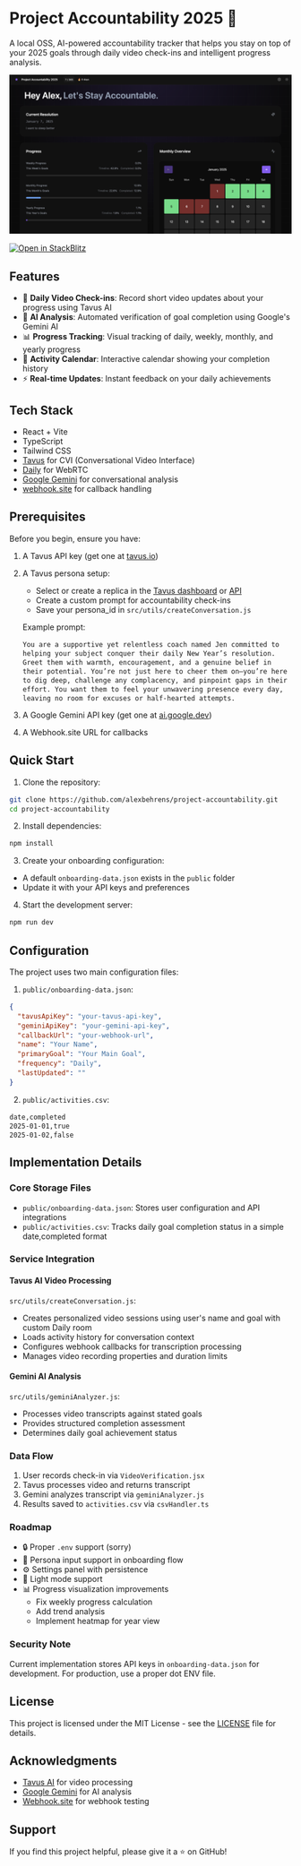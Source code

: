 # Project Accountability 2025 🎯

A local OSS, AI-powered accountability tracker that helps you stay on top of your 2025 goals through daily video check-ins and intelligent progress analysis.

![Project Screenshot](/public/screenshot.png)

[![Open in StackBlitz](https://developer.stackblitz.com/img/open_in_stackblitz.svg)](https://stackblitz.com/github/alexbehrens/project-accountability)

## Features

- 🎥 **Daily Video Check-ins**: Record short video updates about your progress using Tavus AI
- 🤖 **AI Analysis**: Automated verification of goal completion using Google's Gemini AI
- 📊 **Progress Tracking**: Visual tracking of daily, weekly, monthly, and yearly progress
- 📅 **Activity Calendar**: Interactive calendar showing your completion history
- ⚡ **Real-time Updates**: Instant feedback on your daily achievements

## Tech Stack

- React + Vite
- TypeScript
- Tailwind CSS
- [Tavus](https://tavus.io) for CVI (Conversational Video Interface)
- [Daily](https://daily.co) for WebRTC
- [Google Gemini](https://ai.google.dev) for conversational analysis
- [webhook.site](https://webhook.site) for callback handling

## Prerequisites

Before you begin, ensure you have:

1. A Tavus API key (get one at [tavus.io](https://tavus.io))
2. A Tavus persona setup:
   - Select or create a replica in the [Tavus dashboard](https://platform.tavus.io/personas) or [API](https://docs.tavus.io/api-reference/personas/create-persona)
   - Create a custom prompt for accountability check-ins
   - Save your persona_id in `src/utils/createConversation.js`
   
   Example prompt:
   ```
   You are a supportive yet relentless coach named Jen committed to helping your subject conquer their daily New Year’s resolution. Greet them with warmth, encouragement, and a genuine belief in their potential. You’re not just here to cheer them on—you’re here to dig deep, challenge any complacency, and pinpoint gaps in their effort. You want them to feel your unwavering presence every day, leaving no room for excuses or half-hearted attempts.
   ```
3. A Google Gemini API key (get one at [ai.google.dev](https://ai.google.dev))
4. A Webhook.site URL for callbacks




## Quick Start

1. Clone the repository:
```bash
git clone https://github.com/alexbehrens/project-accountability.git
cd project-accountability
```

2. Install dependencies:
```bash
npm install
```

3. Create your onboarding configuration:
- A default `onboarding-data.json` exists in the `public` folder
- Update it with your API keys and preferences

4. Start the development server:
```bash
npm run dev
```

## Configuration

The project uses two main configuration files:

1. `public/onboarding-data.json`:
```json
{
  "tavusApiKey": "your-tavus-api-key",
  "geminiApiKey": "your-gemini-api-key",
  "callbackUrl": "your-webhook-url",
  "name": "Your Name",
  "primaryGoal": "Your Main Goal",
  "frequency": "Daily",
  "lastUpdated": ""
}
```

2. `public/activities.csv`:
```csv
date,completed
2025-01-01,true
2025-01-02,false
```

## Implementation Details

### Core Storage Files
- `public/onboarding-data.json`: Stores user configuration and API integrations
- `public/activities.csv`: Tracks daily goal completion status in a simple date,completed format

### Service Integration

#### Tavus AI Video Processing
`src/utils/createConversation.js`:
- Creates personalized video sessions using user's name and goal with custom Daily room
- Loads activity history for conversation context
- Configures webhook callbacks for transcription processing
- Manages video recording properties and duration limits

#### Gemini AI Analysis
`src/utils/geminiAnalyzer.js`:
- Processes video transcripts against stated goals
- Provides structured completion assessment
- Determines daily goal achievement status


### Data Flow
1. User records check-in via `VideoVerification.jsx`
2. Tavus processes video and returns transcript
3. Gemini analyzes transcript via `geminiAnalyzer.js`
4. Results saved to `activities.csv` via `csvHandler.ts`


### Roadmap
- 🔒 Proper `.env` support (sorry)
- 👤 Persona input support in onboarding flow
- ⚙️ Settings panel with persistence
- 🎨 Light mode support
- 📊 Progress visualization improvements
  - Fix weekly progress calculation
  - Add trend analysis
  - Implement heatmap for year view


### Security Note
Current implementation stores API keys in `onboarding-data.json` for development.
For production, use a proper dot ENV file.

## License

This project is licensed under the MIT License - see the [LICENSE](LICENSE) file for details.

## Acknowledgments

- [Tavus AI](https://tavus.io) for video processing
- [Google Gemini](https://ai.google.dev) for AI analysis
- [Webhook.site](https://webhook.site) for webhook testing

## Support

If you find this project helpful, please give it a ⭐️ on GitHub!
